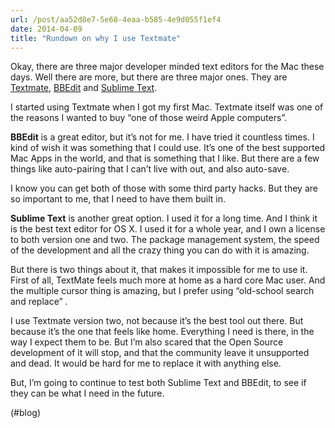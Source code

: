 ```yaml
---
url: /post/aa52d8e7-5e68-4eaa-b585-4e9d055f1ef4
date: 2014-04-09
title: "Rundown on why I use Textmate"
---
```


Okay, there are three major developer minded text editors for the Mac these days. Well there are more, but there are three major ones. They are [Textmate][1], [BBEdit][2] and [Sublime Text][3].



I started using Textmate when I got my first Mac. Textmate itself was one of the reasons I wanted to buy &#8220;one of those weird Apple computers&#8221;.



**BBEdit** is a great editor, but it&#8217;s not for me. I have tried it countless times. I kind of wish it was something that I could use. It&#8217;s one of the best supported Mac Apps in the world, and that is something that I like. But there are a few things like auto-pairing that I can&#8217;t live with out, and also auto-save.



I know you can get both of those with some third party hacks. But they are so important to me, that I need to have them built in.



**Sublime Text** is another great option. I used it for a long time. And I think it is the best text editor for OS X. I used it for a whole year, and I own a license to both version one and two. The package management system, the speed of the development and all the crazy thing you can do with it is amazing.



But there is two things about it, that makes it impossible for me to use it. First of all, TextMate feels much more at home as a hard core Mac user. And the multiple cursor thing is amazing, but I prefer using &#8220;old-school search and replace&#8221; .



I use Textmate version two, not because it&#8217;s the best tool out there. But because it&#8217;s the one that feels like home. Everything I need is there, in the way I expect them to be. But I&#8217;m also scared that the Open Source development of it will stop, and that the community leave it unsupported and dead. It would be hard for me to replace it with anything else.



But, I&#8217;m going to continue to test both Sublime Text and BBEdit, to see if they can be what I need in the future.



(#blog)



 [1]: https://github.com/textmate/textmate

 [2]: http://www.barebones.com/products/bbedit/

 [3]: http://www.sublimetext.com